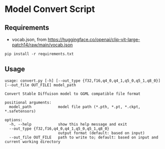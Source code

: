 # Model Convert Script

## Requirements

- vocab.json, from https://huggingface.co/openai/clip-vit-large-patch14/raw/main/vocab.json


```shell
pip install -r requirements.txt
```

## Usage
```
usage: convert.py [-h] [--out_type {f32,f16,q4_0,q4_1,q5_0,q5_1,q8_0}] [--out_file OUT_FILE] model_path

Convert Stable Diffuison model to GGML compatible file format

positional arguments:
  model_path            model file path (*.pth, *.pt, *.ckpt, *.safetensors)

options:
  -h, --help            show this help message and exit
  --out_type {f32,f16,q4_0,q4_1,q5_0,q5_1,q8_0}
                        output format (default: based on input)
  --out_file OUT_FILE   path to write to; default: based on input and current working directory
```
